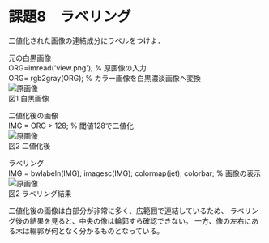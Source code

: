 # 課題8　ラベリング
二値化された画像の連結成分にラベルをつけよ．


元の白黒画像  
ORG=imread('view.png'); % 原画像の入力  
ORG= rgb2gray(ORG); % カラー画像を白黒濃淡画像へ変換  
![原画像](https://github.com/Seiya070/Image_Process/blob/master/image/8-1.png?raw=true)  
図1 白黒画像

二値化後の画像  
IMG = ORG > 128; % 閾値128で二値化  
![原画像](https://github.com/Seiya070/Image_Process/blob/master/image/8-2.png?raw=true)  
図2 二値化後

ラベリング  
IMG = bwlabeln(IMG);
imagesc(IMG); colormap(jet); colorbar; % 画像の表示  
![原画像](https://github.com/Seiya070/Image_Process/blob/master/image/8-3.png?raw=true)  
図2 ラベリング結果

二値化後の画像は白部分が非常に多く、広範囲で連結しているため、
ラベリング後の結果を見ると、中央の像は輪郭すら確認できない。
一方、像の左右にある木は輪郭が何となく分かるものとなっている。

